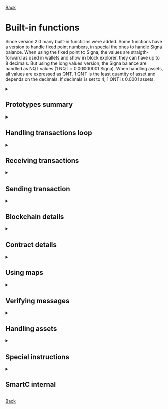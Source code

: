 [Back](./README.md)

# Built-in functions
Since version 2.0 many built-in functions were added.
Some functions have a version to handle fixed point numbers, in special the ones to handle Signa balance.
When using the fixed point to Signa, the values are straigth-forward as used in wallets and show in block explorer, they can have up to 8 decimals.
But using the long values version, the Signa balance are handled as NQT values (1 NQT = 0.00000001 Signa).
When handling assets, all values are expressed as QNT. 1 QNT is the least quantity of asset and depends on the decimals. If decimals is set to 4, 1 QNT is 0.0001 assets.

<details>
<summary>

## Prototypes summary
</summary>

```c
// Handling transactions loop
long getNextTx();
long getNextTxFromBlockheight(long blockheight);

// Receiving transactions
long getBlockheight(long transaction);
long getAmount(long transaction);
fixed getAmountFx(long transaction);
long getSender(long transaction);
long getType(long transaction);
void readMessage(long transaction, long page, long * buffer);
void readAssets(long transaction, long * buffer);
long getQuantity(long transaction, long assetId);

// Sending transaction
void sendAmount(long amount, long accountId);
void sendAmountFx(fixed amount, long accountId);
void sendMessage(long * buffer, long accountId);
void sendAmountAndMessage(long amount, long * buffer, long accountId);
void sendAmountAndMessageFx(fixed amount, long * buffer, long accountId);
void sendBalance(long accountId);
// DO NOT USE ON v2.0.x (issue #24)
// void sendQuantity(long quantity, long assetId, long accountId);
void sendQuantityAndAmount(long quantity, long assetId, long amount, long accountId);
void sendQuantityAndAmountFx(long quantity, long assetId, fixed amount, long accountId);

// Blockchain details
long getCurrentBlockheight();
long getWeakRandomNumber();

// Contract details
long getCreator();
long getCreatorOf(long contractId);
long getCodeHashOf(long contractId);
long getActivationOf(long contractId);
fixed getActivationOfFx(long contractId);
long getCurrentBalance();
fixed getCurrentBalanceFx();
long getAssetBalance(long assetId);

// Using maps
void setMapValue(long key1, long key2, long value);
void setMapValueFx(long key1, long key2, fixed value);
long getMapValue(long key1, long key2);
fixed getMapValueFx(long key1, long key2);
long getExtMapValue(long key1, long key2, long contractId);
fixed getExtMapValueFx(long key1, long key2, long contractId);

// Verifying messages
long checkSignature(
    long message2,
    long message3,
    long message4,
    long transaction,
    long page,
    long accountId
);

// Handling assets
long issueAsset(long name1, long name2, long decimals);
void mintAsset(long quantity, long assetId);
void distributeToHolders(
    long holdersAssetMinQuantity,
    long holdersAsset,
    long amountToDistribute,
    long assetToDistribute,
    long quantityToDistribute
);
void distributeToHoldersFx(
    long holdersAssetMinQuantity,
    long holdersAsset,
    fixed amountToDistribute,
    long assetToDistribute,
    long quantityToDistribute
);
long getAssetHoldersCount(long minimumQuantity, long assetId);
// DO NOT USE ON v2.0.x (issue #29)
// long getAssetCirculating(long assetId);

// Special instructions
long mdv(long m1, long m2, long div);
long pow(long base, long expBy1e8);
long powf(long base, fixed exp);

// SmartC internal
void memcopy(void * destination, void * source);
long bcftol(fixed value);
fixed bcltof(long value);
```
</details>
<details>
<summary>

## Handling transactions loop
</summary>

### getNextTx
* Prototype:
`long getNextTx();`
* Description:
Keep track of incoming transactions and returns the next transaction Id.
If there is no new transaction, zero is returned.
A internal variable '_counterTimestamp' is used to store the last transaction received and it is updated by this function.
* Note:
If it is needed to come back to a given transaction later on, it is possible to save the contents of auto counter to another variable minus one. Later just overwrite the auto counter and then call `getNextTx` function. In this way it is possible to loop again thru all messages starting at that giving point. Example:
```c
// Save current loop point
currrentTransaction = getNextTx();
rewindPoint = _counterTimestamp - 1;
// ...

// Restore loop point
_counterTimestamp = rewindPoint;
currrentTransaction = getNextTx();
// currrentTransaction will be the same from save point
// and all messages after that one can be visited again.
```

### getNextTxFromBlockheight
* Prototype:
`long getNextTxFromBlockheight(long blockheight);`
* Description:
Returns the transaction Id of the first transaction received at block 'blockheight' or later.
If there is no transaction, zero is returned.
This function also sets the internal variable '_counterTimestamp' and can be used together `getNextTx`.
</details>
<details>
<summary>

## Receiving transactions
</summary>

### getBlockheight
* Prototype:
`long getBlockheight(long transaction);`
* Description:
Returns the blockheight of 'transaction'.
If transaction is invalid, 4294967295 is returned.

### getAmount, getAmountFx
* Prototype:
`long getAmount(long transaction);`
* Fixed version prototype:
`fixed getAmountFx(long transaction);`
* Description:
Returns the Signa amount from 'transaction'.
The returned value is the original amount sent minus the activation amount from the contract.
If transaction is invalid, -1 is returned (-0.00000001 in fixed).

### getSender
* Prototype:
`long getSender(long transaction);`
* Description:
Returns the sender's Id from 'transaction'.
If transaction is invalid, 0 is returned.

### getType
* Prototype:
`long getType(long transaction);`
* Description:
Returns the type from 'transaction'.
All transactions types can be fetch at http api [getConstants](https://europe.signum.network/api-doc?requestTag=INFO).
If transaction is invalid, -1 is returned.

### readMessage
* Prototype:
`void readMessage(long transaction, long page, long * buffer);`
* Description:
Reads the incoming message from 'transaction' at 'page' and store it at 'buffer'.
Each page has 32 bytes (4 longs), so the buffer size must be at least 4 longs or the function will overflow the buffer.
First page is 0 and there is no indicator of message size. Control the message expecting zeros after the end of message.
If 'page' is lower than zero or greater than 32, buffer is filled with zeros.
If 'transaction' is invalid or there is no message attached, buffer is filled with zeros.

### readAssets
* Prototype:
`void readAssets(long transaction, long * buffer);`
* Description:
Reads all assets Id (up to 4) of 'transaction' and store them at 'buffer'.
Four values will be read, so the buffer size must be at least 4 longs or the function will overflow the buffer.
If 'transaction' is invalid, or no assets are found, buffer is filled with zeros.
If less than 4 assets are found, the firsts values will have the assetId and the remaining will be zeros.

### getQuantity
* Prototype:
`long getQuantity(long transaction, long assetId);`
* Description:
Returns the quantity (QNT) of 'assetId' transfered in 'transaction'.
If transaction is invalid, -1 is returned.
If transaction valid and there is asset transfers that match 'assetId', zero is returned.
</details>
<details>
<summary>

## Sending transaction
</summary>

### sendAmount, sendAmountFx
* Prototype:
`void sendAmount(long amount, long accountId);`
* Fixed version prototype:
`void sendAmountFx(fixed amount, long accountId);`
* Description:
Enqueues a transaction to send 'amount' of Signa to 'accountId'.
For sending Signa and Messages, only one transaction will be sent each block. The amounts are added.
If 'amount' is greater than contract's current balance, all balance is sent and contract halts execution (no gas).
No empty transactions are sent, they must send at least 1 NQT (or 0.00000001 Signa).

### sendMessage
* Prototype:
`void sendMessage(long * buffer, long accountId);`
* Description:
Enqueues a transaction to send the content of 'buffer' as one message page (32 bytes or 4 longs) to 'accountId'.
Buffer size must be at least 4 longs or the function will overflow reading the buffer.
If the function is used more than once in a block, the messages are concatenated up to 992 bytes (31 pages).
If a 32th page is sent, the first 31 pages are disregarded and the loop restarts.
VERIFY: Transaction is sent with empty message? A empty message is one containing only zeros.

### sendAmountAndMessage, sendAmountAndMessageFx
* Prototype:
`void sendAmountAndMessage(long amount, long * buffer, long accountId);`
* Fixed version prototype:
`void sendAmountAndMessageFx(fixed amount, long * buffer, long accountId);`
* Description:
Shorthand for use `sendAmount` and `sendMessage` (optimized code). Same restrictions apply.

### sendBalance
* Prototype:
`void sendBalance(long accountId);`
* Description:
Enqueues a transaction to send all current balance (Signa) to 'accountId'.
Same restrictions from `sendAmount` apply.
Contract will halt execution (no gas).

### sendQuantity
DO NOT USE ON v2.0.x. See issue #24.
* Prototype:
`void sendQuantity(long quantity, long assetId, long accountId);`
* Description:
Sends a transaction to transfer 'quantity' of 'assetId' to 'accountId'.
If contract balance of 'assetId' is lower than 'quantity', all balance of 'assetId' is sent.
If the same asset is transfered two times at same block, their quantities are added and only one transaction is sent.
Transactions from smart contracts can transfer only one asset. If two different assets are transfered in same block, two transactions will be sent.
No empty transactions are sent, they must transfer at least 1 QNT of some asset.

### sendQuantityandAmount, sendQuantityandAmountFx
* Prototype:
`void sendQuantityandAmount(long quantity, long assetId, long amount, long accountId);`
* Fixed version prototype:
`void sendQuantityandAmountFx(long quantity, long assetId, fixed amount, long accountId);`
* Description:
Sends a transaction to transfer 'quantity' of 'assetId' and 'amount' of Signa to 'accountId'.
This function ensure the asset and Signa are sent in the same transaction and with optimized code.
If contract balance of 'assetId' is lower than 'quantity', all balance of 'assetId' is sent.
If contract balance is lower than 'amount', all Signa balance is sent.
Transactions to transfer assets can not have messages or Signa attached.
If the same asset is transfered two times at same block, their quantities are added and only one transaction is sent.
Transactions from smart contracts can transfer only one asset. If two different assets are transfered in same block, two transactions will be sent.
No empty transactions are sent, they must transfer at least 1 QNT of some asset.
</details>
<details>
<summary>

## Blockchain details
</summary>

### getCurrentBlockheight
* Prototype:
`long getCurrentBlockheight();`
* Description:
Returns the current blockheight when the instruction is executed.

### getWeakRandomNumber
* Prototype:
`long getWeakRandomNumber();`
* Description:
Returns a simple random number based on last block signature.
It is very unlikely someone to tamper this number, but it can be done in theory.
Attention needed for contracts dealing with big amount of coins.
Return value can be negative, and negative number MOD positive number results in negative numbers. Hint: use shift right to get rid of negative values `positiveRnd = getWeakRandomNumber() >> 1;`.
</details>
<details>
<summary>

## Contract details
</summary>

### getCreator
* Prototype:
`long getCreator();`
* Description:
Returns the account Id of the creator from current contract.

### getCreatorOf
* Prototype:
`long getCreatorOf(long contractId);`
* Description:
Returns the account Id of the creator of 'contractId'.
If 'contractId' is not a contract, zero is returned.

### getCodeHashOf
* Prototype:
`long getCodeHashOf(long contractId);`
* Description:
Returns the code hash id of 'contractId'.
If 'contractId' is zero, it is returned the code hash from the contract itself.
If 'contractId' is not a contract, zero is returned.

### getActivationOf, getActivationOfFx
* Prototype:
`long getActivationOf(long contractId);`
* Fixed version prototype:
`fixed getActivationOfFx(long contractId);`
* Description:
Returns the minimum amount of Signa needed activate 'contractId'.
If 'contractId' is zero, it is returned the minimum activation amount from the contract itself.
If 'contractId' is not a contract, zero is returned.

### getCurrentBalance, getCurrentBalanceFx
* Prototype:
`long getCurrentBalance();`
* Fixed version prototype:
`fixed getCurrentBalanceFx();`
* Description:
Returns the contract balance (Signa) at the time the instruction is executed.


### getAssetBalance
* Prototype:
`long getAssetBalance(long assetId);`
* Description:
Returns the contract balance of the given 'assetId' at the time the instruction is executed.
If 'assetId' is zero, the return value is the same as `getCurrentBalance`.
</details>
<details>
<summary>

## Using maps
</summary>

Maps offer 'unlimited' space to store values. Each stored value (64-bit long or fixed) can be found using two keys (64-bit longs) to be read or written.
Any item that was not previously set, has zero value. No deletion is possible, just set to zero if needed.

### setMapValue, setMapValueFx
* Prototype:
`void setMapValue(long key1, long key2, long value);`
* Fixed version prototype:
`void setMapValueFx(long key1, long key2, fixed value);`
* Description:
Sets to 'value' the map at 'currentContract[key1][key2]'.

### getMapValue, getMapValueFx
* Prototype:
`long getMapValue(long key1, long key2);`
* Fixed version prototype:
`fixed getMapValueFx(long key1, long key2);`
* Description:
Returns the value stored at the map 'currentContract[key1][key2]'.

### getExtMapValue, getExtMapValueFx
* Prototype:
`long getExtMapValue(long key1, long key2, long contractId);`
* Fixed version prototype:
`fixed getExtMapValueFx(long key1, long key2, long contractId);`
* Description:
Gets the map stored at external contract 'contractId[key1][key2]'.
If the contract has no map, or 'contractId' is not a contract, zero is returned.
Unlike the contract memory, the map values from other contracts can be retrieved using this function.
</details>
<details>
<summary>

## Verifying messages
</summary>

### checkSignature
* Prototype:
```c
long checkSignature(
    long message2,
    long message3,
    long message4,
    long transaction,
    long page,
    long accountId
);
```
* Description:
Checks if the signature of the given 'accountId' in 'transaction' at 'page' and 'page+1' matches for the given 'message2..4'.
Returns 1 (true) if the signature is valid, 0 otherwise.
</details>
<details>
<summary>

## Handling assets
</summary>

### issueAsset
* Prototype:
`long issueAsset(long name1, long name2, long decimals);`
* Description:
Issue a new asset and returns its Id.
Asset name must have between 3 and 10 chars. Only uppercase letters, lowercase letters, and numbers are allowed.
The first 8 chars are specified in 'name1' and the remaining in 'name2'.
Set 'name2' to 0 or "" if the name has 8 or less chars.
The decimal limits are 0 to 8 decimals.
It costs 150 Signa to issue an asset. The contract execution will be halted at this instruction until the balance is reached.

### mintAsset
* Prototype:
`void mintAsset(long quantity, long assetId);`
* Description:
Mint the 'quantity' of 'assetId'.
The asset must be issued by the contract.
No negative quantity allowed, send them send to accountId 0 to burn.
Minted quantity is available right after the instruction.

### distributeToHolders, distributeToHoldersFx
* Prototype:
```c
void distributeToHolders(
    long holdersAssetMinQuantity,
    long holdersAsset,
    long amountToDistribute,
    long assetToDistribute,
    long quantityToDistribute
);
```
* Fixed version prototype:
```c
void distributeToHoldersFx(
    long holdersAssetMinQuantity,
    long holdersAsset,
    fixed amountToDistribute,
    long assetToDistribute,
    long quantityToDistribute
);
```
* Description:
Distribute the Signa 'amountToDistribute' and 'quantityToDistribute' of 'assetToDistribute' to accounts that hold at least 'holdersAssetMinQuantity' of 'holdersAsset'.
If 'amountToDistribute' and 'quantityToDistribute' are zero, no distribution is done.
Both 'amountToDistribute' and 'quantityToDistribute' can be distributed in same transaction.
Only the free balance is taken in account, this means, if there is quantity in sell orders, they will not be considered.
If current block already has the maximum indirect transactions, no distribution is done.
If no holders have more than the minimum quantity, no distribution is done.
Configured treasury accounts will not join dividends distributed.
The 'assetToDistribute' can be the same as 'holdersAsset' and, in this case, the contract will join the distribution (verify).


### getAssetHoldersCount
* Prototype:
`long getAssetHoldersCount(long minimumQuantity, long assetId);`
* Description:
Returns the number of holders that have at least 'minimumQuantity' of 'assetId'.
Only the free balance is taken in account, this means, if there is quantity in sell orders, they will not be considered.

### getAssetCirculating
DO NOT USE ON v2.0.x. See issue #29.
* Prototype:
`long getAssetCirculating(long assetId);`
* Description:
Returns the quantity of 'assetId' currently in circulation.
Quantities in treasury accounts are not considered.
</details>
<details>
<summary>

## Special instructions
</summary>

### mdv
* Prototype:
`long mdv(long m1, long m2, long div);`
* Description:
Computes the value of `m1` multiplied by `m2` with 128-bit precision (no overflow) and then divides this result by `div`.
The calculation is returned as value.
* Notes:
  1) This instruction will be used in optimizations, even if not explicit declared. Use this form to ensure the instruction, or check generated assembly code if in doubt.

### pow
* Prototype:
`long pow(long base, long expBy1e8);`
* Description:
Computes the value of `base` to the power of `expBy1e8`, where expBy1e8 is used as fixed point representation with 8 decimals (like the values in Signa). The result is returned as long value, decimals are truncated.
* Examples:
  * sqrt(49) = 7 :: `val = pow(49, 5000_0000);`
  * 5 * 5 * 5 * 5 = 5^4 = 625 :: `val = pow(5, 4_0000_0000);`
  * sqrt(48) = 6 :: `val = pow(48, 5000_0000);`
* Notes
  1) pow will return zero if the result is matematically undefined;
  2) pow will return zero if base is negative;
  3) pow will return zero if result is greater than 9223372036854775807 (max positive long).

### powf
* Prototype:
`long powf(long base, fixed exp);`
* Description:
Same as `pow` but using fixed point number for the exponent.
* Examples:
  * sqrt(49) = 7 :: `val = powf(49, 0.5);`
  * 5 * 5 * 5 * 5 = 5^4 = 625 :: `val = pow(5, 4.0);`
  * sqrt(48) = 6 :: `val = pow(48, .5);`
* Notes
  1) pow will return zero if the result is matematically undefined;
  2) pow will return zero if base is negative;
  3) pow will return zero if result is greater than 9223372036854775807 (max positive long).
</details>
<details>
<summary>

## SmartC internal
</summary>

### memcopy
* Prototype:
`void memcopy(void * destination, void * source);`
* Description:
Copies the binary value from source to destination. Handyful to copy variables content without type casting modifying them.
* Example:
  * `fixed f; long l; memcopy(&f, &l);` This will copy the binary data from variable `l` to `f` without transformations. If l is 50, then f will be 0.00000050.

### bcftol - binary casting fixed to long
* Prototype:
`long bcftol(fixed value);`
* Description:
Creates a binary casting (do not change values in memory) from a fixed value to long. Useful to change arguments types for API functions. Example: `Set_A1_A2(longValue, bcftol(fixedValue))`
* Examples:
  * `long val; val = bcftol(0.5);` Output: val with have content 5000_0000.

### bcltof - binary casting long to fixed
* Prototype:
`fixed bcltof(long value);`
* Description:
Creates a binary casting (do not change values in memory) from a long value to fixed.
* Examples:
  * `fixed val; val = bcltof(5000_0000);` Output: val will have content 0.5.
</details>

[Back](./README.md)
